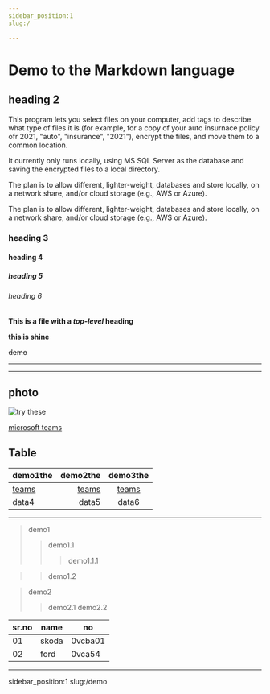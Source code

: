 ```yaml
---
sidebar_position:1
slug:/

---
```


# Demo to the Markdown language

## heading 2
This program lets you select files on your computer, add tags to describe what type of files it is (for example, for a copy of your auto insurnace policy ofr 2021, "auto", "insurance", "2021"), encrypt the files, and move them to a common location.

It currently only runs locally, using MS SQL Server as the database and saving the encrypted files to a local directory.

The plan is to allow different, lighter-weight, databases and store locally, on a network share, and/or cloud storage (e.g., AWS or Azure).

The plan is to allow different, lighter-weight, databases and store locally, on a network share, and/or cloud storage (e.g., AWS or Azure).


### heading 3 

#### heading 4

##### heading 5

###### heading 6

**This is a file with a *top-level* heading**

__this is shine__  

~~demo~~

---
___

## photo 

![try these](https://cdn.pixabay.com/photo/2015/04/23/22/00/tree-736885__480.jpg)

[microsoft teams](https://teams.microsoft.com)

## Table

|demo1the | demo2the |demo3the |
|:--- | ---: | :---:|
|[teams](https://teams.microsoft.com)|[teams](https://teams.microsoft.com)|[teams](https://teams.microsoft.com)|
|data4|data5|data6|
___

>demo1
>>demo1.1
>>>demo1.1.1

>>demo1.2

>demo2
>>demo2.1
>>demo2.2

|sr.no|name|no
|-- |---|---|
|01|skoda|0vcba01|
|02|ford|0vca54|

---
sidebar_position:1
slug:/demo